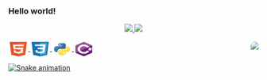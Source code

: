 ### Hello world! 

<div align="center">
  <a href="https://github.com/tayla-dantas">
  <img height="180em" src="https://github-readme-stats.vercel.app/api?username=tayla-dantas&show_icons=true&theme=dracula&include_all_commits=true&count_private=true"/>
  <img height="180em" src="https://github-readme-stats.vercel.app/api/top-langs/?username=tayla-dantas&layout=compact&langs_count=7&theme=dracula"/>
</div>

<div style="display: inline_block"><br>
  <img align="center" height="30" width="40" src="https://raw.githubusercontent.com/devicons/devicon/master/icons/html5/html5-original.svg">
  <img align="center" height="30" width="40" src="https://raw.githubusercontent.com/devicons/devicon/master/icons/css3/css3-original.svg">
  <img align="center" height="30" width="40" src="https://raw.githubusercontent.com/devicons/devicon/master/icons/python/python-original.svg">
  <img align="center" height="30" width="40" src="https://raw.githubusercontent.com/devicons/devicon/master/icons/csharp/csharp-original.svg">
  
  <img align="right" height="150" style="border-radius:50px;" src=".png?width=676&height=676">
  
   ![Snake animation](https://github.com/tayla-dantas/tayla-dantas/blob/output/github-contribution-grid-snake.svg)
</div>
  
  
